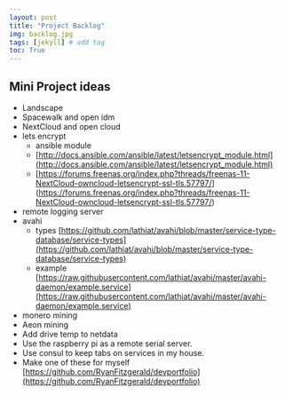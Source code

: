 ```yaml
---
layout: post
title: "Project Backlog"
img: backlog.jpg
tags: [jekyll] # add tag
toc: True
---
```



## Mini Project ideas
* Landscape
* Spacewalk and open idm
* NextCloud and open cloud
* lets encrypt
	* ansible module
	* [http://docs.ansible.com/ansible/latest/letsencrypt_module.html](http://docs.ansible.com/ansible/latest/letsencrypt_module.html)
	* [https://forums.freenas.org/index.php?threads/freenas-11-NextCloud-owncloud-letsencrypt-ssl-tls.57797/] (https://forums.freenas.org/index.php?threads/freenas-11-NextCloud-owncloud-letsencrypt-ssl-tls.57797/)
* remote logging server
* avahi
	* types [https://github.com/lathiat/avahi/blob/master/service-type-database/service-types](https://github.com/lathiat/avahi/blob/master/service-type-database/service-types)
	* example [https://raw.githubusercontent.com/lathiat/avahi/master/avahi-daemon/example.service](https://raw.githubusercontent.com/lathiat/avahi/master/avahi-daemon/example.service)
* monero mining
* Aeon mining
* Add drive temp to netdata
* Use the raspberry pi as a remote serial server.
* Use consul to keep tabs on services in my house.
* Make one of these for myself [https://github.com/RyanFitzgerald/devportfolio](https://github.com/RyanFitzgerald/devportfolio)
